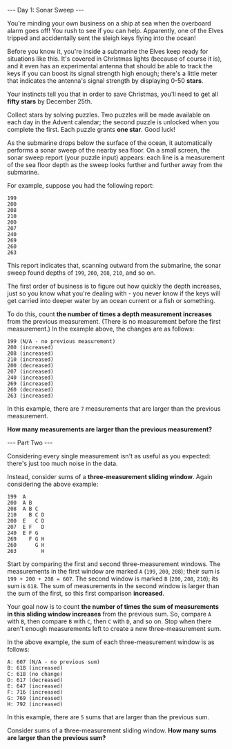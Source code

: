 --- Day 1: Sonar Sweep ---

You're minding your own business on a ship at sea when the overboard alarm goes off! You rush to see if you can help. Apparently, one of the Elves tripped and accidentally sent the sleigh keys flying into the ocean!

Before you know it, you're inside a submarine the Elves keep ready for situations like this. It's covered in Christmas lights (because of course it is), and it even has an experimental antenna that should be able to track the keys if you can boost its signal strength high enough; there's a little meter that indicates the antenna's signal strength by displaying 0-50 **stars**.

Your instincts tell you that in order to save Christmas, you'll need to get all **fifty stars** by December 25th.

Collect stars by solving puzzles. Two puzzles will be made available on each day in the Advent calendar; the second puzzle is unlocked when you complete the first. Each puzzle grants **one star**. Good luck!

As the submarine drops below the surface of the ocean, it automatically performs a sonar sweep of the nearby sea floor. On a small screen, the sonar sweep report (your puzzle input) appears: each line is a measurement of the sea floor depth as the sweep looks further and further away from the submarine.

For example, suppose you had the following report:

```
199
200
208
210
200
207
240
269
260
263
```

This report indicates that, scanning outward from the submarine, the sonar sweep found depths of `199`, `200`, `208`, `210`, and so on.

The first order of business is to figure out how quickly the depth increases, just so you know what you're dealing with - you never know if the keys will get carried into deeper water by an ocean current or a fish or something.

To do this, count **the number of times a depth measurement increases** from the previous measurement. (There is no measurement before the first measurement.) In the example above, the changes are as follows:

```
199 (N/A - no previous measurement)
200 (increased)
208 (increased)
210 (increased)
200 (decreased)
207 (increased)
240 (increased)
269 (increased)
260 (decreased)
263 (increased)
```

In this example, there are `7` measurements that are larger than the previous measurement.

**How many measurements are larger than the previous measurement?**


--- Part Two ---

Considering every single measurement isn't as useful as you expected: there's just too much noise in the data.

Instead, consider sums of a **three-measurement sliding window**. Again considering the above example:

```
199  A      
200  A B    
208  A B C  
210    B C D
200  E   C D
207  E F   D
240  E F G  
269    F G H
260      G H
263        H
```

Start by comparing the first and second three-measurement windows. The measurements in the first window are marked `A` (`199`, `200`, `208`); their sum is `199 + 200 + 208 = 607`. The second window is marked `B` (`200`, `208`, `210`); its sum is `618`. The sum of measurements in the second window is larger than the sum of the first, so this first comparison **increased**.

Your goal now is to count **the number of times the sum of measurements in this sliding window increases** from the previous sum. So, compare `A` with `B`, then compare `B` with `C`, then `C` with `D`, and so on. Stop when there aren't enough measurements left to create a new three-measurement sum.

In the above example, the sum of each three-measurement window is as follows:

```
A: 607 (N/A - no previous sum)
B: 618 (increased)
C: 618 (no change)
D: 617 (decreased)
E: 647 (increased)
F: 716 (increased)
G: 769 (increased)
H: 792 (increased)
```

In this example, there are `5` sums that are larger than the previous sum.

Consider sums of a three-measurement sliding window. **How many sums are larger than the previous sum?**
